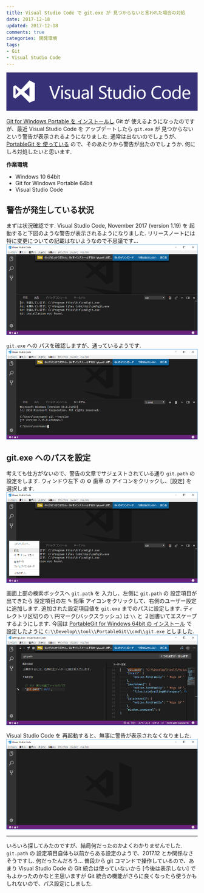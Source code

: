 ```yaml
---
title: Visual Studio Code で git.exe が 見つからないと言われた場合の対処
date: 2017-12-18
updated: 2017-12-18
comments: true
categories: 開発環境
tags:
- Git
- Visual Studio Code
---
```


![](/assets/vscode/visual-studio-code.png "Visual Studio Code")

[Git for Windows Portable を インストールし](/2017/08/21/PortableGit-for-Windowsのインストール/) Git が 使えるようになったのですが、最近 Visual Studio Code を アップデートしたら `git.exe` が 見つからないという警告が表示されるようになりました. 通常は出ないのでしょうが、 [PortableGit を 使っている](/2017/08/21/PortableGit-for-Windowsのインストール/) ので、そのあたりから警告が出たのでしょうか. 何にしろ対処したいと思います.

**作業環境**
- Windows 10 64bit
- Git for Windows Portable 64bit
- Visual Studio Code


## 警告が発生している状況
まずは状況確認です.
Visual Studio Code, November 2017 (version 1.19) を 起動すると下図のような警告が表示されるようになりました. リリースノートには特に変更についての記載はないようなので不思議です...
![](/assets/vscode/git/21.png)

`git.exe` への パスを確認しますが、通っているようです.
![](/assets/vscode/git/22.png)


## git.exe へのパスを設定
考えても仕方がないので、警告の文章でサジェストされている通り `git.path` の 設定をします.
ウィンドウ左下 の ⚙ 歯車 の アイコンをクリックし、[設定] を 選択します.
![](/assets/vscode/git/23.png)

画面上部の検索ボックスへ `git.path` を 入力し、左側に `git.path` の 設定項目が出てきたら 設定項目の左 ✎ 鉛筆 アイコンをクリックして、右側のユーザー設定に追加します.
追加された設定項目値を `git.exe` までのパスに設定します. ディレクトリ区切りの `\` 円マーク(バックスラッシュ) は `\\` と ２回書いてエスケープするようにします.
今回は [PortableGit for Windows 64bit の インストール](/2017/08/21/PortableGit-for-Windowsのインストール/) で 設定したように `C:\\Develop\\tool\\PortableGit\\cmd\\git.exe` としました.
![](/assets/vscode/git/24.png)

Visual Studio Code を 再起動すると、無事に警告が表示されなくなりました.
![](/assets/vscode/git/25.png)



- - - -
いろいろ探してみたのですが、結局何だったのかよくわかりませんでした. `git.path` の 設定項目自体も以前からある設定のようで、2017.12 とか関係なさそうですし. 何だったんだろう...
普段から git コマンドで操作しているので、あまり Visual Studio Code の Git 統合は使っていないから [今後は表示しない] でもよかったのかなと主思いますが Git 統合の機能がさらに良くなったら使うかもしれないので、パス設定にしました.
